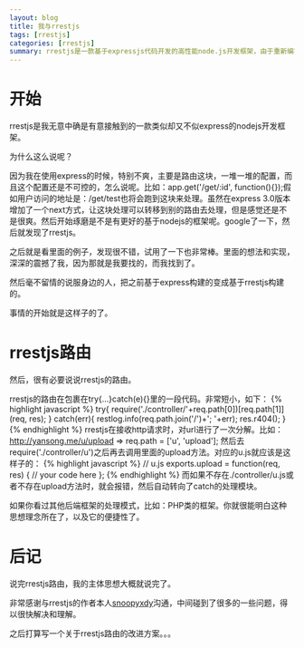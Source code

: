 ```yaml
---
layout: blog
title: 我与rrestjs
tags: [rrestjs]
categories: [rrestjs]
summary: rrestjs是一款基于expressjs代码开发的高性能node.js开发框架，由于重新编写了框架组织架构，比expressjs整体性能提升大约10%，实用功能也更加丰富，API和代码风格相比expressjs更简单易懂。
---
```

# 开始
rrestjs是我无意中确是有意接触到的一款类似却又不似express的nodejs开发框架。

为什么这么说呢？

因为我在使用express的时候，特别不爽，主要是路由这块，一堆一堆的配置，而且这个配置还是不可控的，怎么说呢。比如：app.get('/get/:id', function(){});假如用户访问的地址是：/get/test也将会跑到这块来处理。虽然在express 3.0版本增加了一个next方式，让这块处理可以转移到别的路由去处理，但是感觉还是不是很爽。然后开始琢磨是不是有更好的基于nodejs的框架呢。google了一下，然后就发现了rrestjs。

之后就是看里面的例子，发现很不错，试用了一下也非常棒。里面的想法和实现，深深的震撼了我，因为那就是我要找的，而我找到了。

然后毫不留情的说服身边的人，把之前基于express构建的变成基于rrestjs构建的。

事情的开始就是这样子的了。

# rrestjs路由
然后，很有必要说说rrestjs的路由。

rrestjs的路由在包裹在try{...}catch(e){}里的一段代码。非常短小，如下：
{% highlight javascript %}
try{
    require('./controller/'+req.path[0])[req.path[1]](req, res);
}
catch(err){
    restlog.info(req.path.join('/')+'; '+err);
    res.r404();
}
{% endhighlight %}
rrestjs在接收http请求时，对url进行了一次分解。比如：http://yansong.me/u/upload => req.path = ['u', 'upload'];
然后去require('./controller/u')之后再去调用里面的upload方法。对应的u.js就应该是这样子的：
{% highlight javascript %}
// u.js
exports.upload = function(req, res) {
    // your code here
};
{% endhighlight %}
而如果不存在./controller/u.js或者不存在upload方法时，就会报错，然后自动转向了catch的处理模块。

如果你看过其他后端框架的处理模式，比如：PHP类的框架。你就很能明白这种思想理念所在了，以及它的便捷性了。
# 后记
说完rrestjs路由，我的主体思想大概就说完了。

非常感谢与rrestjs的作者本人[snoopyxdy](http://snoopyxdy.blog.163.com/)沟通，中间碰到了很多的一些问题，得以很快解决和理解。

之后打算写一个关于rrestjs路由的改进方案。。。
